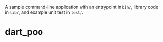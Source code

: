 A sample command-line application with an entrypoint in `bin/`, library code
in `lib/`, and example unit test in `test/`.
# dart_poo
